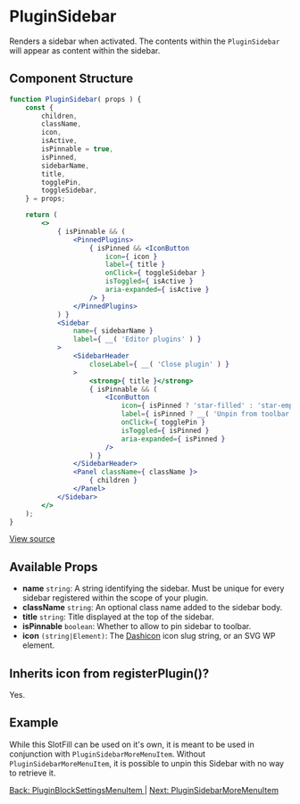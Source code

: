 # PluginSidebar
Renders a sidebar when activated. The contents within the `PluginSidebar` will appear as content within the sidebar.

## Component Structure ##
```jsx
function PluginSidebar( props ) {
	const {
		children,
		className,
		icon,
		isActive,
		isPinnable = true,
		isPinned,
		sidebarName,
		title,
		togglePin,
		toggleSidebar,
	} = props;

	return (
		<>
			{ isPinnable && (
				<PinnedPlugins>
					{ isPinned && <IconButton
						icon={ icon }
						label={ title }
						onClick={ toggleSidebar }
						isToggled={ isActive }
						aria-expanded={ isActive }
					/> }
				</PinnedPlugins>
			) }
			<Sidebar
				name={ sidebarName }
				label={ __( 'Editor plugins' ) }
			>
				<SidebarHeader
					closeLabel={ __( 'Close plugin' ) }
				>
					<strong>{ title }</strong>
					{ isPinnable && (
						<IconButton
							icon={ isPinned ? 'star-filled' : 'star-empty' }
							label={ isPinned ? __( 'Unpin from toolbar' ) : __( 'Pin to toolbar' ) }
							onClick={ togglePin }
							isToggled={ isPinned }
							aria-expanded={ isPinned }
						/>
					) }
				</SidebarHeader>
				<Panel className={ className }>
					{ children }
				</Panel>
			</Sidebar>
		</>
	);
}
```
[View source](https://github.com/WordPress/gutenberg/blob/trunk/packages/edit-post/src/components/sidebar/plugin-sidebar/index.js)

## Available Props
* __name__ `string`: A string identifying the sidebar. Must be unique for every sidebar registered within the scope of your plugin.
* __className__ `string`: An optional class name added to the sidebar body.
* __title__ `string`: Title displayed at the top of the sidebar.
* __isPinnable__ `boolean`: Whether to allow to pin sidebar to toolbar.
 * __icon__ `(string|Element)`: The [Dashicon](https://developer.wordpress.org/resource/dashicons/) icon slug string, or an SVG WP element.

 ## Inherits icon from registerPlugin()?
Yes.

## Example
While this SlotFill can be used on it's own, it is meant to be used in conjunction with `PluginSidebarMoreMenuItem`. Without `PluginSidebarMoreMenuItem`, it is possible to unpin this Sidebar with no way to retrieve it.

[Back: PluginBlockSettingsMenuItem ](./plugin-block-settings-menu-item.md) | [Next: PluginSidebarMoreMenuItem ](./plugin-sidebar-more-menu-item.md)
